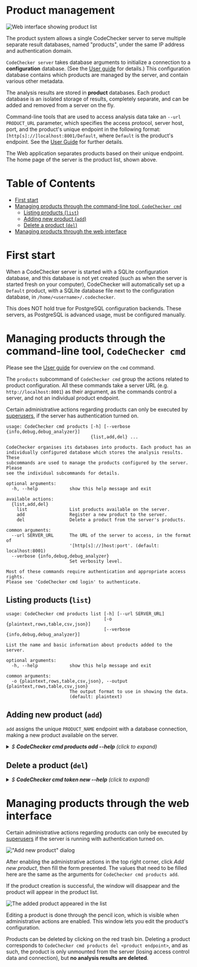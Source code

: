 Product management
==================

![Web interface showing product list](images/products.png)

The product system allows a single CodeChecker server to serve multiple
separate result databases, named "products", under the same IP address and
authentication domain.

`CodeChecker server` takes database arguments to initialize a connection to a
**configuration** database. (See the [User guide](user_guide.md) for
details.) This configuration database contains which products are managed by
the server, and contain various other metadata.

The analysis results are stored in **product** databases. Each product
database is an isolated storage of results, completely separate, and can be
added and removed from a server on the fly.

Command-line tools that are used to access analysis data take an `--url
PRODUCT_URL` parameter, which specifies the access protocol, server host,
port, and the product's unique endpoint in the following format:
`[http[s]://]localhost:8001/Default`, where `Default` is the product's
endpoint. See the [User Guide](user_guide.md#product_url-format) for
further details.

The Web application separates products based on their unique endpoint. The
home page of the server is the product list, shown above.

Table of Contents
=================
* [First start](#first-start)
* [Managing products through the command-line tool, `CodeChecker cmd`](#cmd)
    * [Listing products (`list`)](#listing-products)
    * [Adding new product (`add`)](#adding-new-product)
    * [Delete a product (`del`)](#delete-a-product)
* [Managing products through the web interface](#web-interface)

# First start <a name="first-start"></a>

When a CodeChecker server is started with a SQLite configuration database, and
this database is not yet created (such as when the server is started fresh on
your computer), CodeChecker will automatically set up a `Default` product,
with a SQLite database file next to the configuration database, in
`/home/<username>/.codechecker`.

This does NOT hold true for PostgreSQL configuration backends. These servers,
as PostgreSQL is advanced usage, must be configured manually.

# Managing products through the command-line tool, `CodeChecker cmd` <a name="cmd"></a>

Please see the [User guide](user_guide.md) for overview on the `cmd`
command.

The `products` subcommand of `CodeChecker cmd` group the actions related to
product configuration. All these commands take a server URL (e.g.
`http://localhost:8001`) as their argument, as the commands control a server,
and not an individual product endpoint.

Certain administrative actions regarding products can only be executed by
[superusers](permissions.md), if the server has authentication turned on.

```
usage: CodeChecker cmd products [-h] [--verbose {info,debug,debug_analyzer}]
                                {list,add,del} ...

CodeChecker organises its databases into products. Each product has an
individually configured database which stores the analysis results. These
subcommands are used to manage the products configured by the server. Please
see the individual subcommands for details.

optional arguments:
  -h, --help            show this help message and exit

available actions:
  {list,add,del}
    list                List products available on the server.
    add                 Register a new product to the server.
    del                 Delete a product from the server's products.

common arguments:
  --url SERVER_URL      The URL of the server to access, in the format of
                        '[http[s]://]host:port'. (default: localhost:8001)
  --verbose {info,debug,debug_analyzer}
                        Set verbosity level.

Most of these commands require authentication and appropriate access rights.
Please see 'CodeChecker cmd login' to authenticate.
```

## Listing products (`list`) <a name="listing-products"></a>

```
usage: CodeChecker cmd products list [-h] [--url SERVER_URL]
                                     [-o {plaintext,rows,table,csv,json}]
                                     [--verbose {info,debug,debug_analyzer}]

List the name and basic information about products added to the server.

optional arguments:
  -h, --help            show this help message and exit

common arguments:
  -o {plaintext,rows,table,csv,json}, --output {plaintext,rows,table,csv,json}
                        The output format to use in showing the data.
                        (default: plaintext)
```

## Adding new product (`add`) <a name="adding-new-product"></a>

`add` assigns the unique `PRODUCT_NAME` endpoint with a database connection,
making a new product available on the server.

<details>
  <summary>
    <i>$ <b>CodeChecker cmd products add --help</b> (click to expand)</i>
  </summary>

```
usage: CodeChecker cmd products add [-h] [-n DISPLAY_NAME]
                                    [--description DESCRIPTION]
                                    [--report-limit REPORT_LIMIT]
                                    [--sqlite SQLITE_FILE | --postgresql]
                                    [--dbaddress DBADDRESS] [--dbport DBPORT]
                                    [--dbusername DBUSERNAME]
                                    [--dbpassword DBPASSWORD]
                                    [--dbname DBNAME] [--url SERVER_URL]
                                    [--verbose {info,debug,debug_analyzer}]
                                    ENDPOINT

Create a new product to be managed by the server by providing the product's
details and database connection.

positional arguments:
  ENDPOINT              The URL endpoint where clients can access the analysis
                        results for this product.

optional arguments:
  -h, --help            show this help message and exit
  -n DISPLAY_NAME, --name DISPLAY_NAME
                        A custom display name for the product, which will be
                        shown in the viewer. This is purely for decoration and
                        user experience, program calls use the <ENDPOINT>.
  --description DESCRIPTION
                        A custom textual description to be shown alongside the
                        product.
  --report-limit REPORT_LIMIT
                        The maximum number of reports allowed to store in one
                        run, if exceeded, the storeaction will be rejected.

database arguments:
  NOTE: These database arguments are relative to the server machine, as it
  is the server which will make the database connection.

  --sqlite SQLITE_FILE  Path of the SQLite database file to use. Not absolute
                        paths will be relative to the server's
                        <CONFIG_DIRECTORY>. (default: <ENDOPINT>.sqlite)
  --postgresql          Specifies that a PostgreSQL database is to be used
                        instead of SQLite. See the "PostgreSQL arguments"
                        section on how to configure the database connection.

PostgreSQL arguments:
  Values of these arguments are ignored, unless '--postgresql' is specified!
  The database specified here must exist, and be connectible by the server.

  --dbaddress DBADDRESS, --db-host DBADDRESS
                        Database server address. (default: localhost)
  --dbport DBPORT, --db-port DBPORT
                        Database server port. (default: 5432)
  --dbusername DBUSERNAME, --db-username DBUSERNAME
                        Username to use for connection. (default:
                        <ENDPOINT>)
  --dbpassword DBPASSWORD, --db-password DBPASSWORD
                        Password to use for authenticating the connection.
                        (default: )
  --dbname DBNAME, --db-name DBNAME
                        Name of the database to use. (default: <ENDPOINT>)
```
</details>

## Delete a product (`del`) <a name="delete-a-product"></a>
<details>
  <summary>
    <i>$ <b>CodeChecker cmd token new --help</b> (click to expand)</i>
  </summary>

```
usage: CodeChecker cmd products del [-h] [--url SERVER_URL]
                                    [--verbose {info,debug,debug_analyzer}]
                                    ENDPOINT

Removes the specified product from the list of products managed by the server.
NOTE: This only removes the association and disconnects the server from the
database -- NO actual ANALYSIS DATA is REMOVED. Configuration, such as access
control, however, WILL BE LOST!

positional arguments:
  ENDPOINT              The URL endpoint where clients can access the analysis
                        results for the product.

optional arguments:
  -h, --help            show this help message and exit
```
</details>

# Managing products through the web interface <a name="web-interface"></a>

Certain administrative actions regarding products can only be executed by
[superusers](permissions.md) if the server is running with authentication
turned on.

!["Add new product" dialog](images/newproduct.png)

After enabling the administrative actions in the top right corner, click
*Add new product*, then fill the form presented. The values that need to be
filled here are the same as the arguments for `CodeChecker cmd products add`.

If the product creation is successful, the window will disappear and the
product will appear in the product list.

![The added product appeared in the list](images/productconfigicons.png)

Editing a product is done through the pencil icon, which is visible when
administrative actions are enabled. This window lets you edit the product's
configuration.

Products can be deleted by clicking on the red trash bin. Deleting a product
corresponds to `CodeChecker cmd products del <product endpoint>`, and as such,
the product is only unmounted from the server (losing access control data and
connection), but **no analysis results are deleted**.
